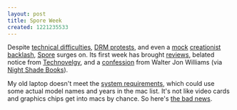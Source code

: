 ```yaml
---
layout: post
title: Spore Week
created: 1221235533
---
```

Despite [technical difficulties](http://www.news.com.au/technology/story/0,25642,24311235-5014239,00.html), [DRM protests](http://games.slashdot.org/article.pl?sid=08/09/08/1613250), and even a [mock](http://www.destructoid.com/anti-spore-site-is-a-big-rick-roll-103439.phtml) [creationist backlash](http://antispore.com/), [Spore](http://www.spore.com/) surges on.  Its first week has brought [reviews](http://www.theglobeandmail.com/servlet/story/GAM.20080912.GAMING12/TPStory/TPComment), belated notice from [Technovelgy](http://www.technovelgy.com/ct/Science-Fiction-News.asp?NewsNum=1869), and a [confession](http://walterjonwilliams.blogspot.com/2008/09/spore.html) from Walter Jon Williams (via [Night Shade Books](http://www.nightshadebooks.com/2008/09/06/implied-spaces-meets-spore/)).<!--break-->

My old laptop doesn't meet the [system requirements](http://www.spore.com/what/specs_spore), which could use some actual model names and years in the mac list.   It's not like video cards and graphics chips get into macs by chance.  So here's [the bad news](http://www.destructoid.com/macintosh-version-of-spore-really-costs-thousands-of-dollars-102829.phtml).
